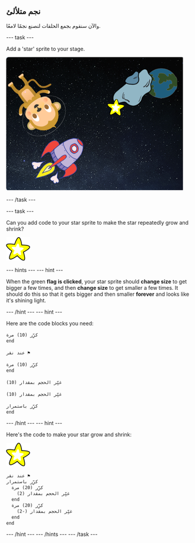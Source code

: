 ## نجم متلألئ

والآن سنقوم بجمع الحلقات لنصنع نجمًا لامعًا.

\--- task \---

Add a 'star' sprite to your stage.

![Adding a star sprite](images/space-star-sprite.png)

\--- /task \---

\--- task \---

Can you add code to your star sprite to make the star repeatedly grow and shrink?

![Testing a shining star](images/sprite-star.png)

\--- hints \--- \--- hint \---

When the green **flag is clicked**, your star sprite should **change size** to get bigger a few times, and then **change size** to get smaller a few times. It should do this so that it gets bigger and then smaller **forever** and looks like it's shining light.

\--- /hint \--- \--- hint \---

Here are the code blocks you need:

```blocks3
كرِّر (10) مرة
end

عند نقر ⚑

كرِّر (10) مرة
end

غيِّر الحجم بمقدار (10)

غيِّر الحجم بمقدار (10)

كرِّر باستمرار
end
```

\--- /hint \--- \--- hint \---

Here's the code to make your star grow and shrink:

![Star sprite](images/sprite-star.png)

```blocks3
عند نقر ⚑
كرِّر باستمرار 
  كرِّر (20) مرة 
    غيِّر الحجم بمقدار (2)
  end
  كرِّر (20) مرة 
    غيِّر الحجم بمقدار (-2)
  end
end

```

\--- /hint \--- \--- /hints \--- \--- /task \---